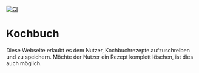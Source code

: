 [![CI](https://github.com/OskarRabe/Kochbuch/actions/workflows/ci.yml/badge.svg)](https://github.com/OskarRabe/Kochbuch/actions/workflows/ci.yml)
# Kochbuch
Diese Webseite erlaubt es dem Nutzer, Kochbuchrezepte aufzuschreiben und zu speichern.
Möchte der Nutzer ein Rezept komplett löschen, ist dies auch möglich.

